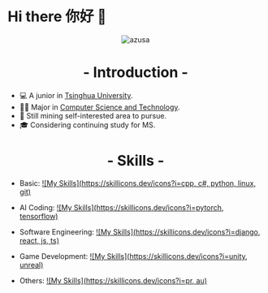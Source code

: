 # Hi there 你好 👋
<p align="center">
    <img src="https://github.com/soMewheRetoFloat/soMewheRetoFloat/blob/main/azusa.gif" alt="azusa">
</p>

<h1 align="center">- Introduction -</h1>

* 💻 A junior in [Tsinghua University](https://www.tsinghua.edu.cn/index.htm).
* ✍🏻 Major in [Computer Science and Technology](https://www.cs.tsinghua.edu.cn/).
* 🧐 Still mining self-interested area to pursue.
* 🎓 Considering continuing study for MS.

<h1 align="center">- Skills -</h1>

* Basic:
[![My Skills](https://skillicons.dev/icons?i=cpp, c#, python, linux, git)](https://skillicons.dev)

* AI Coding:
[![My Skills](https://skillicons.dev/icons?i=pytorch, tensorflow)](https://skillicons.dev)

* Software Engineering:
[![My Skills](https://skillicons.dev/icons?i=django, react, js, ts)](https://skillicons.dev)

* Game Development:
[![My Skills](https://skillicons.dev/icons?i=unity, unreal)](https://skillicons.dev)

* Others:
[![My Skills](https://skillicons.dev/icons?i=pr, au)](https://skillicons.dev)








<!--
**soMewheRetoFloat/soMewheRetoFloat** is a ✨ _special_ ✨ repository because its `README.md` (this file) appears on your GitHub profile.

Here are some ideas to get you started:

- 🔭 I’m currently working on ...
- 🌱 I’m currently learning ...
- 👯 I’m looking to collaborate on ...
- 🤔 I’m looking for help with ...
- 💬 Ask me about ...
- 📫 How to reach me: ...
- 😄 Pronouns: ...
- ⚡ Fun fact: ...
-->
